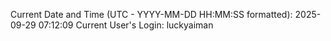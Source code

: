 Current Date and Time (UTC - YYYY-MM-DD HH:MM:SS formatted): 2025-09-29 07:12:09
Current User's Login: luckyaiman

